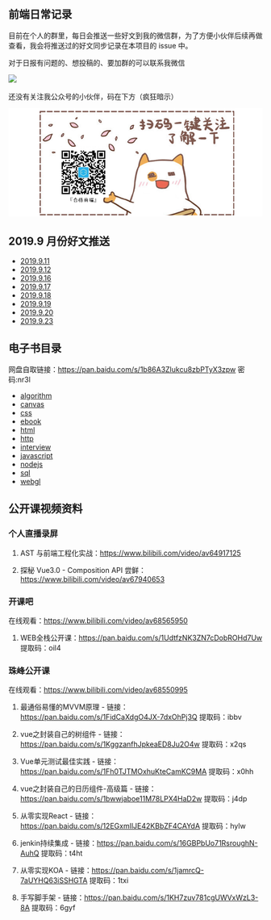 ## 前端日常记录

目前在个人的群里，每日会推送一些好文到我的微信群，为了方便小伙伴后续再做查看，我会将推送过的好文同步记录在本项目的 issue 中。

对于日报有问题的、想投稿的、要加群的可以联系我微信

![](https://user-gold-cdn.xitu.io/2019/9/11/16d205906cbee67f?w=338&h=334&f=png&s=143609)

还没有关注我公众号的小伙伴，码在下方（疯狂暗示）

![](assets/Wechat3.png)

## 2019.9 月份好文推送

- [2019.9.11](https://github.com/xuqiang521/fe-daily-record/issues/1)
- [2019.9.12](https://github.com/xuqiang521/fe-daily-record/issues/2)
- [2019.9.16](https://github.com/xuqiang521/fe-daily-record/issues/3)
- [2019.9.17](https://github.com/xuqiang521/fe-daily-record/issues/4)
- [2019.9.18](https://github.com/xuqiang521/fe-daily-record/issues/5)
- [2019.9.19](https://github.com/xuqiang521/fe-daily-record/issues/6)
- [2019.9.20](https://github.com/xuqiang521/fe-daily-record/issues/7)
- [2019.9.23](https://github.com/xuqiang521/fe-daily-record/issues/8)

## 电子书目录

网盘自取链接：https://pan.baidu.com/s/1b86A3Zlukcu8zbPTyX3zpw  密码:nr3l

- [algorithm](https://github.com/xuqiang521/fe-daily-record/tree/master/algorithm)
- [canvas](https://github.com/xuqiang521/fe-daily-record/tree/master/canvas)
- [css](https://github.com/xuqiang521/fe-daily-record/tree/master/css)
- [ebook](https://github.com/xuqiang521/fe-daily-record/tree/master/ebook)
- [html](https://github.com/xuqiang521/fe-daily-record/tree/master/html)
- [http](https://github.com/xuqiang521/fe-daily-record/tree/master/http)
- [interview](https://github.com/xuqiang521/fe-daily-record/tree/master/interview)
- [javascript](https://github.com/xuqiang521/fe-daily-record/tree/master/javascript)
- [nodejs](https://github.com/xuqiang521/fe-daily-record/tree/master/nodejs)
- [sql](https://github.com/xuqiang521/fe-daily-record/tree/master/sql)
- [webgl](https://github.com/xuqiang521/fe-daily-record/tree/master/webgl)

## 公开课视频资料

### 个人直播录屏

1. AST 与前端工程化实战：https://www.bilibili.com/video/av64917125

2. 探秘 Vue3.0 - Composition API 尝鲜：https://www.bilibili.com/video/av67940653

### 开课吧

在线观看：https://www.bilibili.com/video/av68565950

1. WEB全栈公开课：https://pan.baidu.com/s/1UdtfzNK3ZN7cDobROHd7Uw 提取码：oil4

### 珠峰公开课

在线观看：https://www.bilibili.com/video/av68550995

1. 最通俗易懂的MVVM原理 - 链接：https://pan.baidu.com/s/1FidCaXdgO4JX-7dxOhPj3Q 提取码：ibbv

2. vue之封装自己的树组件 - 链接：https://pan.baidu.com/s/1KggzanfhJpkeaED8Ju2O4w 提取码：x2qs

3. Vue单元测试最佳实践 - 链接：https://pan.baidu.com/s/1Fh0TJTMOxhuKteCamKC9MA 提取码：x0hh

4. vue之封装自己的日历组件-高级篇 - 链接：https://pan.baidu.com/s/1bwwjaboe11M78LPX4HaD2w 提取码：j4dp

5. 从零实现React - 链接：https://pan.baidu.com/s/12EGxmIlJE42KBbZF4CAYdA 提取码：hylw 

6. jenkin持续集成 - 链接：https://pan.baidu.com/s/16GBPbUo71RsroughN-AuhQ 提取码：t4ht 

7. 从零实现KOA - 链接：https://pan.baidu.com/s/1jamrcQ-7aUYHQ63iSSHGTA 提取码：1txi

8. 手写脚手架 - 链接：https://pan.baidu.com/s/1KH7zuv781cgUWVxWzL3-8A 提取码：6gyf
